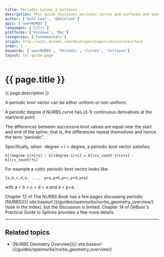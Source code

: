 ```yaml
---
title: Periodic Curves & Surfaces
description: This guide discusses periodic curves and surfaces and openNURBS toolkit.
author: ['Dale Lear', '@dalelear']
apis: ['openNURBS']
languages: ['C/C++']
platforms: ['Windows', 'Mac']
categories: ['Fundamentals']
origin: http://wiki.mcneel.com/developer/onperiodiccurvesurface
order: 1
keywords: ['openNURBS', 'Periodic', 'Curves', 'Surfaces']
layout: toc-guide-page
---
```


# {{ page.title }}

{{ page.description }}

A periodic knot vector can be either uniform or non-uniform.

A periodic degree d NURBS curve has (d-1) continuous derivatives at the start/end point.

The differences between successive knot values are equal near the start and end of the spline; that is, the differences repeat themselves and hence the term “periodic”.

Specifically, when -degree < i < degree, a periodic knot vector satisfies:

```
k[(degree-1)+i+1] - k[(degree-1)+i] = k[(cv_count-1)+i+1] - k[(cv_count)+i]
```

For example a cubic periodic knot vector looks like:

```
{a,b,c,d,e, ...,  p+a,p+b,p+c,p+d,p+e}
```

with a < b < c < d < e and e < p+a.

Chapter 12 of The NURBS Book has a few pages discussing periodic [NURBS]({{ site.baseurl }}/guides/opennurbs/nurbs_geometry_overview/) (look in the index), but the discussion is limited.  Chapter 14 of DeBoor's Practical Guide to Splines provides a few more details.

---

## Related topics

- [NURBS Geometry Overview]({{ site.baseurl }}/guides/opennurbs/nurbs_geometry_overview/)
